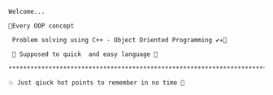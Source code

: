    Welcome...
    
    🎈Every OOP concept
 
     Problem solving using C++ - Object Oriented Programming ✔✈🙂
    
     🍊 Supposed to quick  and easy language 🥭

    ****************************************************************************************

    💥 Just qiuck hot points to remember in no time 🥇 

    